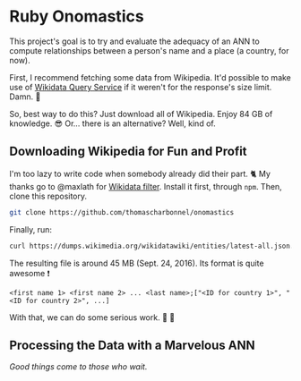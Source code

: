 # Ruby Onomastics

This project's goal is to try and evaluate the adequacy of an ANN to compute
relationships between a person's name and a place (a country, for now).

First, I recommend fetching some data from Wikipedia. It'd possible to make use
of [Wikidata Query Service](https://query.wikidata.org/) if it weren't for the
response's size limit. Damn. :passport_control:

So, best way to do this? Just download all of Wikipedia. Enjoy 84 GB of knowledge. :sunglasses:
Or… there is an alternative?
Well, kind of.

## Downloading Wikipedia for Fun and Profit

I'm too lazy to write code when somebody already did their part. :cat2:
My thanks go to @maxlath for [Wikidata filter](https://github.com/maxlath/wikidata-filter).
Install it first, through `npm`. Then, clone this repository.

```bash
git clone https://github.com/thomascharbonnel/onomastics
```

Finally, run:

```bash
curl https://dumps.wikimedia.org/wikidatawiki/entities/latest-all.json.bz2 | gzip -d | wikidata-filter --languages en --claim P31:Q5 P27 --keep labels,claims | ./parse_wikidata.rb > training_set.txt
```

The resulting file is around 45 MB (Sept. 24, 2016). Its format is quite awesome :exclamation:

```text
<first name 1> <first name 2> ... <last name>;["<ID for country 1>", "<ID for country 2>", ...]
```

With that, we can do some serious work. :guitar: :star2:

## Processing the Data with a Marvelous ANN

*Good things come to those who wait.*
